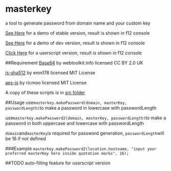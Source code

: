 # masterkey
a tool to generate password from domain name and your custom key  

[See Here](https://myfreeer.github.io/masterkey/index.html) for a demo of stable version, result is shown in f12 console

[See Here](https://myfreeer.github.io/masterkey/dev.html) for a demo of dev version, result is shown in f12 console

[Click Here](https://myfreeer.github.io/masterkey/masterkey.user.js) for a userscript version, result is shown in f12 console

##Requirement
[Base64](http://www.webtoolkit.info/javascript_base64.html) by webtoolkit.info licensed CC BY 2.0 UK

[js-sha512](https://github.com/emn178/js-sha512) by emn178 licensed MIT License

[aes-js](https://github.com/ricmoo/aes-js) by ricmoo licensed MIT License

A copy of these scripts is in [src folder](https://github.com/myfreeer/masterkey/tree/gh-pages/src)

##Usage
use`masterkey.makePassword(domain, masterKey, passwordLength)`to make a password in lowercase with passwordLength

use`masterkey.makePassword2(domain, masterKey, passwordLength)`to make a password in both uppercase and lowercase with passwordLength

`domain`and`masterKey`is required for password generation, `passwordLength`will be 16 if not defined

###Example
`masterkey.makePassword2(location.hostname, "input your preferred masterKey here inside quotation marks", 16);`

##TODO
auto-filling feature for userscript version
